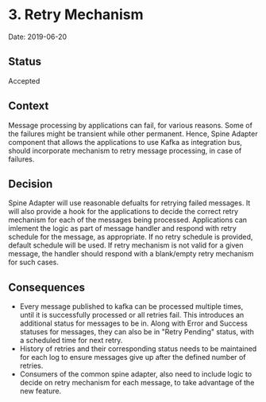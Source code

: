 # 3. Retry Mechanism

Date: 2019-06-20

## Status

Accepted

## Context

Message processing by applications can fail, for various reasons. Some of the failures might be transient while other permanent. Hence, Spine Adapter component that allows the applications to use Kafka as integration bus, should incorporate mechanism to retry message processing, in case of failures. 

## Decision

Spine Adapter will use reasonable defualts for retrying failed messages. It will also provide a hook for the applications to decide the correct retry mechanism for each of the messages being processed. Applications can imlement the logic as part of message handler and respond with retry schedule for the message, as appropriate. If no retry schedule is provided, default schedule will be used. If retry mechanism is not valid for a given message, the handler should respond with a blank/empty retry mechanism for such cases.

## Consequences

- Every message published to kafka can be processed multiple times, until it is successfully processed or all retries fail. This introduces an additional status for messages to be in. Along with Error and Success statuses for messages, they can also be in "Retry Pending" status, with a scheduled time for next retry.
- History of retries and their corresponding status needs to be maintained for each log to ensure messages give up after the defined number of retries.
- Consumers of the common spine adapter, also need to include logic to decide on retry mechanism for each message, to take advantage of the new feature.
